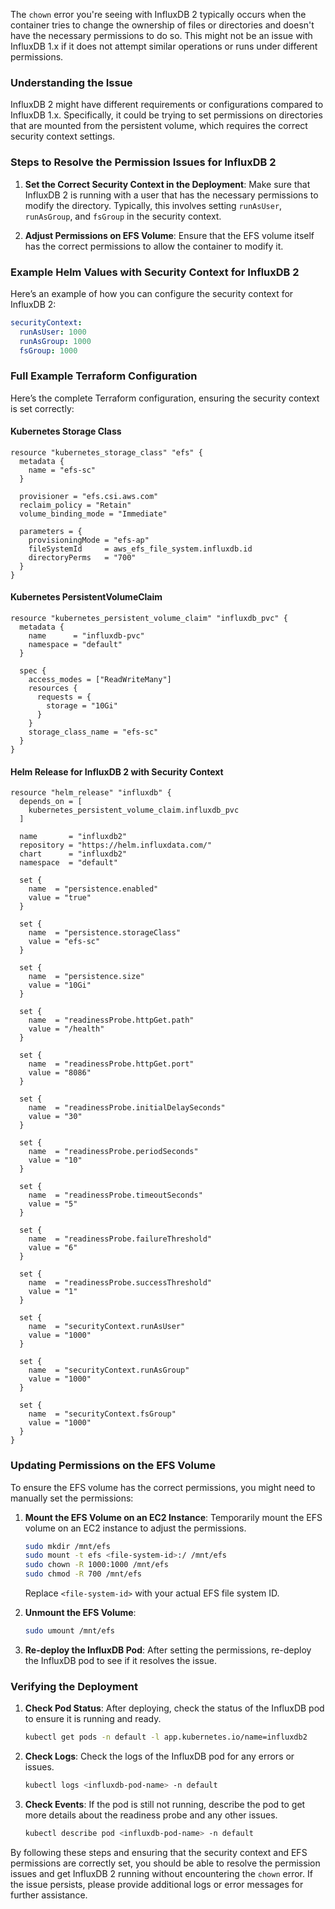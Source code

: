 The `chown` error you're seeing with InfluxDB 2 typically occurs when the container tries to change the ownership of files or directories and doesn't have the necessary permissions to do so. This might not be an issue with InfluxDB 1.x if it does not attempt similar operations or runs under different permissions.

### Understanding the Issue

InfluxDB 2 might have different requirements or configurations compared to InfluxDB 1.x. Specifically, it could be trying to set permissions on directories that are mounted from the persistent volume, which requires the correct security context settings.

### Steps to Resolve the Permission Issues for InfluxDB 2

1. **Set the Correct Security Context in the Deployment**:
   Make sure that InfluxDB 2 is running with a user that has the necessary permissions to modify the directory. Typically, this involves setting `runAsUser`, `runAsGroup`, and `fsGroup` in the security context.

2. **Adjust Permissions on EFS Volume**:
   Ensure that the EFS volume itself has the correct permissions to allow the container to modify it.

### Example Helm Values with Security Context for InfluxDB 2

Here’s an example of how you can configure the security context for InfluxDB 2:

```yaml
securityContext:
  runAsUser: 1000
  runAsGroup: 1000
  fsGroup: 1000
```

### Full Example Terraform Configuration

Here’s the complete Terraform configuration, ensuring the security context is set correctly:

#### Kubernetes Storage Class

```hcl
resource "kubernetes_storage_class" "efs" {
  metadata {
    name = "efs-sc"
  }

  provisioner = "efs.csi.aws.com"
  reclaim_policy = "Retain"
  volume_binding_mode = "Immediate"
  
  parameters = {
    provisioningMode = "efs-ap"
    fileSystemId     = aws_efs_file_system.influxdb.id
    directoryPerms   = "700"
  }
}
```

#### Kubernetes PersistentVolumeClaim

```hcl
resource "kubernetes_persistent_volume_claim" "influxdb_pvc" {
  metadata {
    name      = "influxdb-pvc"
    namespace = "default"
  }

  spec {
    access_modes = ["ReadWriteMany"]
    resources {
      requests = {
        storage = "10Gi"
      }
    }
    storage_class_name = "efs-sc"
  }
}
```

#### Helm Release for InfluxDB 2 with Security Context

```hcl
resource "helm_release" "influxdb" {
  depends_on = [
    kubernetes_persistent_volume_claim.influxdb_pvc
  ]

  name       = "influxdb2"
  repository = "https://helm.influxdata.com/"
  chart      = "influxdb2"
  namespace  = "default"

  set {
    name  = "persistence.enabled"
    value = "true"
  }

  set {
    name  = "persistence.storageClass"
    value = "efs-sc"
  }

  set {
    name  = "persistence.size"
    value = "10Gi"
  }

  set {
    name  = "readinessProbe.httpGet.path"
    value = "/health"
  }

  set {
    name  = "readinessProbe.httpGet.port"
    value = "8086"
  }

  set {
    name  = "readinessProbe.initialDelaySeconds"
    value = "30"
  }

  set {
    name  = "readinessProbe.periodSeconds"
    value = "10"
  }

  set {
    name  = "readinessProbe.timeoutSeconds"
    value = "5"
  }

  set {
    name  = "readinessProbe.failureThreshold"
    value = "6"
  }

  set {
    name  = "readinessProbe.successThreshold"
    value = "1"
  }

  set {
    name  = "securityContext.runAsUser"
    value = "1000"
  }

  set {
    name  = "securityContext.runAsGroup"
    value = "1000"
  }

  set {
    name  = "securityContext.fsGroup"
    value = "1000"
  }
}
```

### Updating Permissions on the EFS Volume

To ensure the EFS volume has the correct permissions, you might need to manually set the permissions:

1. **Mount the EFS Volume on an EC2 Instance**:
   Temporarily mount the EFS volume on an EC2 instance to adjust the permissions.

   ```sh
   sudo mkdir /mnt/efs
   sudo mount -t efs <file-system-id>:/ /mnt/efs
   sudo chown -R 1000:1000 /mnt/efs
   sudo chmod -R 700 /mnt/efs
   ```

   Replace `<file-system-id>` with your actual EFS file system ID.

2. **Unmount the EFS Volume**:

   ```sh
   sudo umount /mnt/efs
   ```

3. **Re-deploy the InfluxDB Pod**:
   After setting the permissions, re-deploy the InfluxDB pod to see if it resolves the issue.

### Verifying the Deployment

1. **Check Pod Status**:
   After deploying, check the status of the InfluxDB pod to ensure it is running and ready.

   ```sh
   kubectl get pods -n default -l app.kubernetes.io/name=influxdb2
   ```

2. **Check Logs**:
   Check the logs of the InfluxDB pod for any errors or issues.

   ```sh
   kubectl logs <influxdb-pod-name> -n default
   ```

3. **Check Events**:
   If the pod is still not running, describe the pod to get more details about the readiness probe and any other issues.

   ```sh
   kubectl describe pod <influxdb-pod-name> -n default
   ```

By following these steps and ensuring that the security context and EFS permissions are correctly set, you should be able to resolve the permission issues and get InfluxDB 2 running without encountering the `chown` error. If the issue persists, please provide additional logs or error messages for further assistance.
